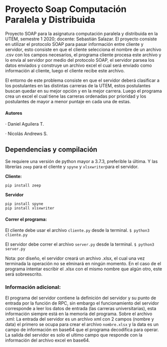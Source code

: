 # Proyecto Soap Computación Paralela y Distribuida
Proyecto SOAP para la asignatura computación paralela y distribuida en la UTEM, semestre 1 2020; docente: Sebastián Salazar.
 El proyecto consiste en utilizar el protocolo SOAP para pasar información entre cliente y servidor, esto consiste en que el cliente selecciona el nombre de un archivo .csv con los campos necesarios, el programa cliente procesa este archivo y lo envía al servidor por medio del protocolo SOAP, el servidor parsea los datos enviados y construye un archivo excel el cual será enviado como información al cliente, luego el cliente recibe este archivo.

El entorno de este problema consiste en que el servidor deberá clasificar a los postulantes en las distintas carreras de la UTEM, estos postulantes buscan quedar en su mejor opción y en la mejor carrera. Luego el programa crea un excel el cual tiene las carreras ordenadas por prioridad y los postulantes de mayor a menor puntaje en cada una de estas.
#### Autores
· Daniel Aguilera T.

· Nicolás Andrews S.

## Dependencias y compilación
Se requiere una versión de python mayor a 3.7.3, preferible la última. Y las librerías `zeep` para el cliente y `spyne` y `xlsxwriter`para el servidor.

**Cliente:**
```
pip install zeep
```
**Servidor** 
```
pip install spyne
pip install xlsxwriter
```
#### Correr el programa:
El cliente debe usar el archivo `cliente.py` desde la terminal.
`$ python3 cliente.py`

El servidor debe correr el archivo `server.py` desde la terminal. 
`$ python3 server.py`

Nota: por diseño, el servidor creará un archivo .xlsx, el cual una vez terminada la operación no se elminará en ningún momento. En el caso de el programa intentar escribir el .xlsx con el mismo nombre que algún otro, este será sobreescrito.

###  Información adicional:
El programa del servidor contiene la definición del servidor y su punto de entrada por la función de RPC, sin embargo el funcionamiento del servidor corresponde a leer los datos de entrada (las carreras universitarias), esta información siempre está en la memoria del programa.
Sobre el archivo .xml: La entrada del servidor es un archivo xml con 2 campos (nombre y data) el primero se ocupa para crear el archivo `nombre.xlsx` y la data es un campo de información en base64 que el programa decodifica para operar. La salida del servidor es solo el ultimo campo que responde con la información del archivo excel en base64.
